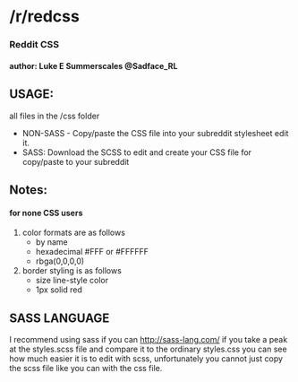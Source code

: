 # /r/redcss
### Reddit CSS

#### author: Luke E Summerscales @Sadface_RL


## USAGE:
all files in the /css folder
* NON-SASS - Copy/paste the CSS file into your subreddit stylesheet edit it.
* SASS: Download the SCSS to edit and create your CSS file for copy/paste to your subreddit

## Notes:
#### for none CSS users
1. color formats are as follows
   * by name
   * hexadecimal #FFF or #FFFFFF
   * rbga(0,0,0,0)
2. border styling is as follows
   * size line-style color
   * 1px solid red

## SASS LANGUAGE
I recommend using sass if you can http://sass-lang.com/
if you take a peak at the styles.scss file and compare it to
the ordinary styles.css you can see how much easier it is to edit
with scss, unfortunately you cannot just copy the scss file like
you can with the css file.
